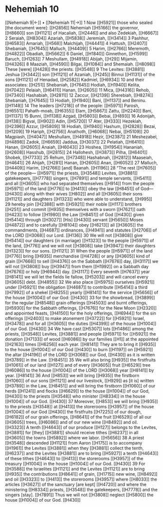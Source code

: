 # Nehemiah 10
[[Nehemiah 9|←]] • [[Nehemiah 11|→]]
1 Now [[H5921]] those who sealed [the document were]: [[H2856]] Nehemiah [[H5166]] the governor, [[H8660]] son [[H1121]] of Hacaliah, [[H2446]] and also Zedekiah, [[H6667]] 
2 Seraiah, [[H8304]] Azariah, [[H5838]] Jeremiah, [[H3414]] 
3 Pashhur, [[H6583]] Amariah, [[H568]] Malchijah, [[H4441]] 
4 Hattush, [[H2407]] Shebaniah, [[H7645]] Malluch, [[H4409]] 
5 Harim, [[H2766]] Meremoth, [[H4822]] Obadiah, [[H5662]] 
6 Daniel, [[H1840]] Ginnethon, [[H1599]] Baruch, [[H1263]] 
7 Meshullam, [[H4918]] Abijah, [[H29]] Mijamin, [[H4326]] 
8 Maaziah, [[H4590]] Bilgai, [[H1084]] and Shemaiah. [[H8098]] These [were] [[H428]] the priests. [[H3548]] 
9 The Levites: [[H3881]] Jeshua [[H3442]] son [[H1121]] of Azaniah, [[H245]] Binnui [[H1131]] of the sons [[H1121]] of Henadad, [[H2582]] Kadmiel, [[H6934]] 
10 and their associates: [[H251]] Shebaniah, [[H7645]] Hodiah, [[H1940]] Kelita, [[H7042]] Pelaiah, [[H6411]] Hanan, [[H2605]] 
11 Mica, [[H4316]] Rehob, [[H7340]] Hashabiah, [[H2811]] 
12 Zaccur, [[H2139]] Sherebiah, [[H8274]] Shebaniah, [[H7645]] 
13 Hodiah, [[H1940]] Bani, [[H1137]] and Beninu. [[H1148]] 
14 The leaders [[H7218]] of the people: [[H5971]] Parosh, [[H6551]] Pahath-moab, [[H6355]] Elam, [[H5867]] Zattu, [[H2240]] Bani, [[H1137]] 
15 Bunni, [[H1138]] Azgad, [[H5803]] Bebai, [[H893]] 
16 Adonijah, [[H138]] Bigvai, [[H902]] Adin, [[H5720]] 
17 Ater, [[H333]] Hezekiah, [[H2396]] Azzur, [[H5809]] 
18 Hodiah, [[H1940]] Hashum, [[H2828]] Bezai, [[H1209]] 
19 Hariph, [[H2756]] Anathoth, [[H6068]] Nebai, [[H5109]] 
20 Magpiash, [[H4047]] Meshullam, [[H4918]] Hezir, [[H2387]] 
21 Meshezabel, [[H4898]] Zadok, [[H6659]] Jaddua, [[H3037]] 
22 Pelatiah, [[H6410]] Hanan, [[H2605]] Anaiah, [[H6043]] 
23 Hoshea, [[H1954]] Hananiah, [[H2608]] Hasshub, [[H2815]] 
24 Hallohesh, [[H3873]] Pilha, [[H6401]] Shobek, [[H7733]] 
25 Rehum, [[H7348]] Hashabnah, [[H2812]] Maaseiah, [[H4641]] 
26 Ahijah, [[H281]] Hanan, [[H2605]] Anan, [[H6052]] 
27 Malluch, [[H4409]] Harim, [[H2766]] [and] Baanah. [[H1196]] 
28 “The rest [[H7605]] of the people— [[H5971]] the priests, [[H3548]] Levites, [[H3881]] gatekeepers, [[H7778]] singers, [[H7891]] and temple servants, [[H5411]] and all [[H3605]] who had separated themselves [[H914]] from the people [[H5971]] of the land [[H776]] to [[H413]] obey the law [[H8451]] of God— [[H430]] along with their wives [[H802]] and all [[H3605]] their sons [[H1121]] and daughters [[H1323]] who were able to understand, [[H995]] 
29 hereby join [[H2388]] with [[H5921]] their noble [[H117]] brothers [[H251]] and commit [[H935]] themselves with a sworn [[H7621]] oath [[H423]] to follow [[H1980]] the Law [[H8451]] of God [[H430]] given [[H5414]] through [[H3027]] [His] [[H430]] servant [[H5650]] Moses [[H4872]] and to carefully [[H8104]] obey [[H6213]] all [[H3605]] the commandments, [[H4687]] ordinances, [[H4941]] and statutes [[H2706]] of the LORD [[H3068]] our Lord. [[H136]] 
30 We will not [[H3808]] give [[H5414]] our daughters {in marriage} [[H1323]] to the people [[H5971]] of the land, [[H776]] and we will not [[H3808]] take [[H3947]] their daughters [[H1323]] for our sons. [[H1121]] 
31 When the people [[H5971]] of the land [[H776]] bring [[H935]] merchandise [[H4728]] or any [[H3605]] kind of grain [[H7668]] to sell [[H4376]] on the Sabbath [[H7676]] day, [[H3117]] we will not [[H3808]] buy [[H3947]] from them [[H1992]] on a Sabbath day [[H7676]] or holy [[H6944]] day. [[H3117]] Every seventh [[H7637]] year [[H8141]] we will let the fields lie fallow, [[H5203]] and will cancel every [[H3605]] debt. [[H4855]] 
32 We also place [[H5975]] ourselves [[H5921]] under [[H5921]] the obligation [[H4687]] to contribute [[H5414]] a third [[H7992]] of a shekel [[H8255]] yearly [[H8141]] for the service [[H5656]] of the house [[H1004]] of our God: [[H430]] 
33 for the showbread, [[H3899]] for the regular [[H8548]] grain offerings [[H4503]] and burnt offerings, [[H5930]] for the Sabbath offerings, [[H7676]] for the New Moon [[H2320]] and appointed feasts, [[H4150]] for the holy offerings, [[H6944]] for the sin offerings [[H2403]] to make atonement [[H3722]] for [[H5921]] Israel, [[H3478]] and for all [[H3605]] the duties [[H4399]] of the house [[H1004]] of our God. [[H430]] 
34 We have cast [[H5307]] lots [[H1486]] among the priests, [[H3548]] Levites, [[H3881]] and people [[H5971]] for [[H5921]] the donation [[H7133]] of wood [[H6086]] by our families [[H1]] at the appointed [[H2163]] times [[H6256]] each year. [[H8141]] They are to bring it [[H935]] to the house [[H1004]] of our God [[H430]] to burn [[H1197]] on [[H5921]] the altar [[H4196]] of the LORD [[H3068]] our God, [[H430]] as it is written [[H3789]] in the Law. [[H8451]] 
35 We will also bring [[H935]] the firstfruits [[H1061]] of our land [[H127]] and of every [[H3605]] fruit [[H6529]] tree [[H6086]] to the house [[H1004]] of the LORD [[H3068]] year [[H8141]] by year. [[H8141]] 
36 And [[H853]] we will bring [[H935]] the firstborn [[H1060]] of our sons [[H1121]] and our livestock, [[H929]] as [it is] written [[H3789]] in the Law, [[H8451]] and will bring the firstborn [[H1060]] of our herds [[H1241]] and flocks [[H6629]] to the house [[H1004]] of our God, [[H430]] to the priests [[H3548]] who minister [[H8334]] in the house [[H1004]] of our God. [[H430]] 
37 Moreover, [[H853]] we will bring [[H935]] to the priests [[H3548]] at [[H413]] the storerooms [[H3957]] of the house [[H1004]] of our God [[H430]] the firstfruits [[H7225]] of our dough, [[H6182]] of our grain offerings, [[H8641]] of the fruit [[H6529]] of all our [[H3605]] trees, [[H6086]] and of our new wine [[H8492]] and oil. [[H3323]] A tenth [[H4643]] of our produce [[H127]] belongs to the Levites, [[H3881]] for [they] [[H3881]] should receive tithes [[H6237]] in all [[H3605]] the towns [[H5892]] where we labor. [[H5656]] 
38 A priest [[H3548]] descended [[H1121]] from Aaron [[H175]] is to accompany [[H1961]] the Levites [[H3881]] when they [[H3881]] collect the tenth, [[H6237]] and the Levites [[H3881]] are to bring [[H5927]] a tenth [[H4643]] of these tithes [[H4643]] to [[H413]] the storerooms [[H3957]] of the treasury [[H1004]] in the house [[H1004]] of our God. [[H430]] 
39 For [[H3588]] the Israelites [[H1121]] and the Levites [[H1121]] are to bring [[H935]] the contributions [[H8641]] of grain, [[H1715]] new wine, [[H8492]] and oil [[H3323]] to [[H413]] the storerooms [[H3957]] where [[H8033]] the articles [[H3627]] of the sanctuary [are kept] [[H4720]] and where the ministering [[H8334]] priests, [[H3548]] the gatekeepers, [[H7778]] and the singers [stay]. [[H7891]] Thus we will not [[H3808]] neglect [[H5800]] the house [[H1004]] of our God. [[H430]] 
